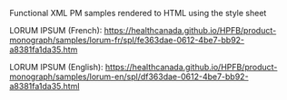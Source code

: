 Functional XML PM samples rendered to HTML using the style sheet

LORUM IPSUM (French): 
https://healthcanada.github.io/HPFB/product-monograph/samples/lorum-fr/spl/fe363dae-0612-4be7-bb92-a8381fa1da35.htm

LORUM IPSUM (English): 
https://healthcanada.github.io/HPFB/product-monograph/samples/lorum-en/spl/df363dae-0612-4be7-bb92-a8381fa1da35.html
